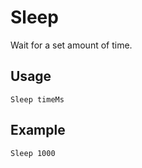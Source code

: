 # Sleep
Wait for a set amount of time.

## Usage

```
Sleep timeMs
```

## Example

```
Sleep 1000
```
